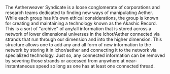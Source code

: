 The Aetherweaver Syndicate is a loose conglomerate of corporations and research teams dedicated to finding new ways of manipulating Aether. While each group has it's own ethical considerations, the group is known for creating and maintaining a technology known as the Akashic Record. This is a sort of "archive" of any/all information that is stored across a network of lower dimensional universes in the Ichor/Aether connected via strands that run through our dimension and into the higher dimension. This structure allows one to add any and all form of new information to the network by storing it in ichor/aether and connecting it to the network via specialized technology. Just so, any connected information can be removed by severing those strands or accessed from anywhere at near-instantaneous speed so long as one has at least one connected thread.